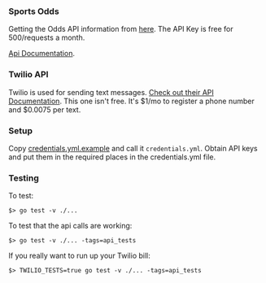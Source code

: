 ### Sports Odds

Getting the Odds API information from [here](https://the-odds-api.com/).  The API Key is free for 500/requests a month.  

[Api Documentation](https://the-odds-api.com/liveapi/guides/v3/).

### Twilio API

Twilio is used for sending text messages.  [Check out their API Documentation](https://www.twilio.com/docs/usage/api).  This one isn't free.  It's $1/mo to register a phone number and $0.0075 per text.

### Setup

Copy [credentials.yml.example](./credentials/credentials.yml.example) and call it `credentials.yml`. Obtain API keys and put them in the required places in the credentials.yml file.

### Testing

To test:

`$> go test -v ./...`

To test that the api calls are working:

`$> go test -v ./... -tags=api_tests`

If you really want to run up your Twilio bill:

`$> TWILIO_TESTS=true go test -v ./... -tags=api_tests`
